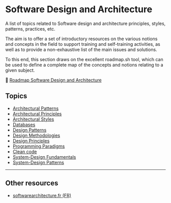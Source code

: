 # Software Design and Architecture

A list of topics related to Software design and architecture principles, styles, patterns, practices, etc.

The aim is to offer a set of introductory resources on the various notions and concepts in the field to support training and self-training activities, as well as to provide a non-exhaustive list of the main issues and solutions.

To this end, this section draws on the excellent roadmap.sh tool, which can be used to define a complete map of the concepts and notions relating to a given subject.

:link: [Roadmap Software Design and Architecture](https://roadmap.sh/r/software-design-and-architecture-qnur8)

## Topics

* [Architectural Patterns](./architectural-patterns/)
* [Architectural Principles](./architectural-principles/)
* [Architectural Styles](./architectural-styles/)
* [Databases](./databases/)
* [Design Patterns](./design-patterns/)
* [Design Methodologies](./design-methodologies/)
* [Design Principles](./design-principles/)
* [Programming Paradigms](./programming-paradigms/)
* [Clean code](./clean-code/)
* [System-Design Fundamentals](./system-design-fundamentals/)
* [System-Design Patterns](./system-design-patterns/)

---



## Other resources

* [softwarearchitecture.fr (FR)](https://softwarearchitecture.fr/)